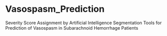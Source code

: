 # Vasospasm_Prediction
Severity Score Assignment by Artificial Intelligence Segmentation Tools for Prediction of Vasospasm in Subarachnoid Hemorrhage Patients
